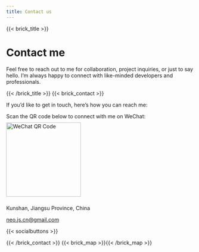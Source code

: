 ```yaml
---
title: Contact us
---
```

{{< brick_title >}}


# Contact me

Feel free to reach out to me for collaboration, project inquiries, or just to say hello. I’m always happy to connect with like-minded developers and professionals.

{{< /brick_title >}}
{{< brick_contact >}}

If you’d like to get in touch, here’s how you can reach me:



Scan the QR code below to connect with me on WeChat:  
<img src="/uploads/photos/avatars/wchat.png" alt="WeChat QR Code" width="200" style="margin: 8px 0;" />


Kunshan, Jiangsu Province, China


neo.js.cn@gmail.com 

{{< socialbuttons >}}

{{< /brick_contact >}}
{{< brick_map >}}{{< /brick_map >}}